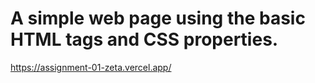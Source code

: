 
# A simple web page using the basic HTML tags and CSS properties.

https://assignment-01-zeta.vercel.app/
